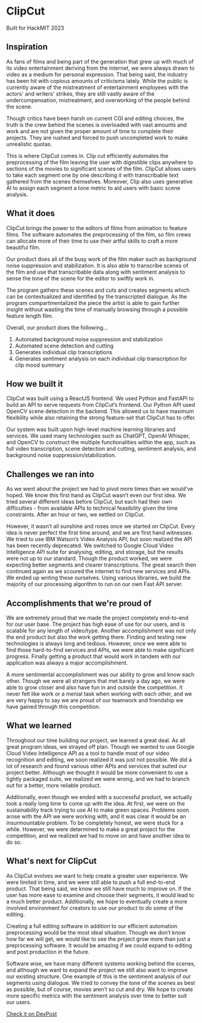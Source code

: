 # ClipCut

Built for HackMIT 2023

## Inspiration

As fans of films and being part of the generation that grew up with much of its video entertainment deriving from the internet, we were always drawn to video as a medium for personal expression. That being said, the industry has been hit with copious amounts of criticisms lately. While the public is currently aware of the mistreatment of entertainment employees with the actors' and writers' strikes, they are still vastly aware of the undercompensation, mistreatment, and overworking of the people behind the scene.

Though critics have been harsh on current CGI and editing choices, the truth is the crew behind the scenes is overloaded with vast amounts and work and are not given the proper amount of time to complete their projects. They are rushed and forced to push uncompleted work to make unrealistic quotas.

This is where ClipCut comes in. Clip cut efficiently automates the preprocessing of the film leaving the user with digestible clips anywhere to sections of the movies to significant scenes of the film. ClipCut allows users to take each segment one by one describing it with transcribable text gathered from the scenes themselves. Moreover, Clip also uses generative AI to assign each segment a tone metric to aid users with basic scene analysis.

## What it does

ClipCut brings the power to the editors of films from animation to feature films. The software automates the preprocessing of the film, so film crews can allocate more of their time to use their artful skills to craft a more beautiful film.

Our product does all of the busy work of the film maker such as background noise suppression and stabilization. It is also able to transcribe scenes of the film and use that transcribable data along with sentiment analysis to sense the tone of the scene for the editor to swiftly work in.

The program gathers these scenes and cuts and creates segments which can be contextualized and identified by the transcripted dialogue. As the program compartmentalized the piece the artist is able to gain further insight without wasting the time of manually browsing through a possible feature length film.

Overall, our product does the following…

1. Automated background noise suppression and stabilization
2. Automated scene detection and cutting
3. Generates individual clip transcriptions
4. Generates sentiment analysis on each individual clip transcription for clip mood summary

## How we built it

ClipCut was built using a ReactJS frontend. We used Python and FastAPI to build an API to serve requests from ClipCut’s frontend. Our Python API used OpenCV scene detection in the backend. This allowed us to have maximum flexibility while also retaining the strong feature-set that ClipCut has to offer.

Our system was built upon high-level machine learning libraries and services. We used many technologies such as ChatGPT, OpenAI Whisper, and OpenCV to construct the multiple functionalities within the app, such as full video transcription, scene detection and cutting, sentiment analysis, and background noise suppression/stabilization.

## Challenges we ran into

As we went about the project we had to pivot more times than we would’ve hoped. We know this first hand as ClipCut wasn’t even our first idea. We tried several different ideas before ClipCut, but each had their own difficulties - from available APIs to technical feasibility given the time constraints. After an hour or two, we settled on ClipCut.

However, it wasn’t all sunshine and roses once we started on ClipCut. Every idea is never perfect the first time around, and we are first hand witnesses. We tried to use IBM Watson’s Video Analysis API, but soon realized the API has been recently deprecated. We switched to Google Cloud Video Intelligence API suite for analysing, editing, and storage, but the results were not up to our standard. Though the product worked, we were expecting better segments and clearer transcriptions. The great search then continued again as we scoured the internet to find new services and APIs. We ended up writing these ourselves. Using various libraries, we build the majority of our processing algorithm to run on our own Fast API server.

## Accomplishments that we're proud of

We are extremely proud that we made the project completely end-to-end for our user base. The project has high ease of use for our users, and is scalable for any length of video/type. Another accomplishment was not only the end product but also the work getting there. Finding and testing new technologies is always long and tedious. However, once we were able to find those hard-to-find services and APIs, we were able to make significant progress. Finally getting a product that would work in tandem with our application was always a major accomplishment.

A more sentimental accomplishment was our ability to grow and know each other. Though we were all strangers that met barely a day ago, we were able to grow closer and also have fun in and outside the competition. It never felt like work or a menial task when working with each other, and we are very happy to say we are proud of our teamwork and friendship we have gained through this competition.

## What we learned

Throughout our time building our project, we learned a great deal. As all great program ideas, we strayed off plan. Though we wanted to use Google Cloud Video Intelligence API as a tool to handle most of our video recognition and editing, we soon realized it was just not possible. We did a lot of research and found various other APIs and services that suited our project better. Although we thought it would be more convenient to use a tightly packaged suite, we realized we were wrong, and we had to branch out for a better, more reliable product.

Additionally, even though we ended with a successful product, we actually took a really long time to come up with the idea. At first, we were on the sustainability track trying to use AI to make green spaces. Problems soon arose with the API we were working with, and it was clear it would be an insurmountable problem. To be completely honest, we were stuck for a while. However, we were determined to make a great project for the competition, and we realized we had to move on and have another idea to do so.

## What's next for ClipCut

As ClipCut evolves we want to help create a greater user experience. We were limited in time, and we were still able to push a full end-to-end product. That being said, we know we still have much to improve on. If the user has more ease to examine and choose their segments, it would lead to a much better product. Additionally, we hope to eventually create a more involved environment for creators to use our product to do some of the editing.

Creating a full editing software in addition to our efficient automation preprocessing would be the most ideal situation. Though we don’t know how far we will get, we would like to see the project grow more than just a preprocessing software. It would be amazing if we could expand to editing and post production in the future.

Software wise, we have many different systems working behind the scenes, and although we want to expand the project we still also want to improve our existing structure. One example of this is the sentiment analysis of our segments using dialogue. We tried to convey the tone of the scenes as best as possible, but of course, movies aren’t so cut and dry. We hope to create more specific metrics with the sentiment analysis over time to better suit our users.

[Check it on DevPost](https://devpost.com/software/clipcut)
